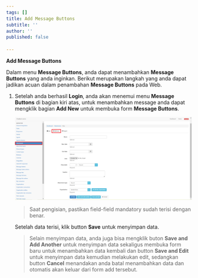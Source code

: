 ```yaml
---
tags: []
title: Add Message Buttons
subtitle: ''
author: ''
published: false

---
```

**Add Message Buttons**

Dalam menu **Message Buttons**, anda dapat menambahkan **Message Buttons** yang anda inginkan. Berikut merupakan langkah yang anda dapat jadikan acuan dalam penambahan **Message Buttons** pada Web.

1. Setelah anda berhasil **Login**, anda akan menemui menu **Message Buttons** di bagian kiri atas, untuk menambahkan message anda dapat mengklik bagian **Add New** untuk membuka form **Message Buttons**.

   ![](/uploads/attachments2.PNG)

   > Saat pengisian, pastikan field-field mandatory sudah terisi dengan benar.

   Setelah data terisi, klik button **Save** untuk menyimpan data.

   > Selain menyimpan data, anda juga bisa mengklik buton **Save and Add Another** untuk menyimpan data sekaligus membuka form baru untuk menambahkan data kembali dan button **Save and Edit** untuk menyimpan data kemudian melakukan edit, sedangkan button **Cancel** menandakan anda batal menambahkan data dan otomatis akan keluar dari form add tersebut.
